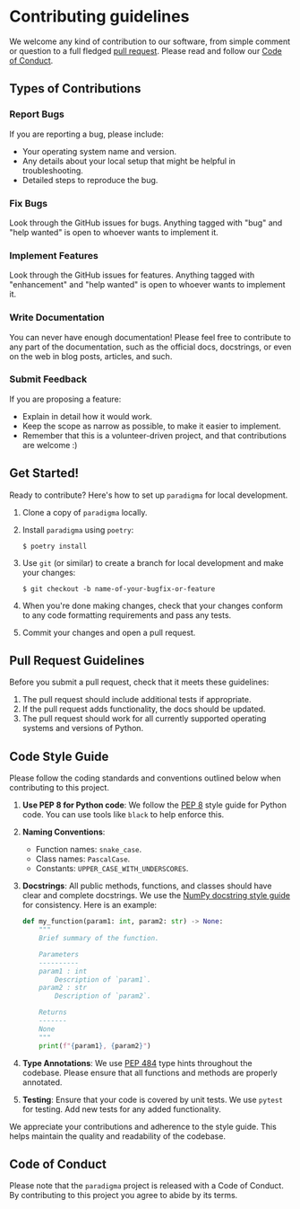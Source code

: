 # Contributing guidelines

We welcome any kind of contribution to our software, from simple comment or question to a full fledged [pull request](https://help.github.com/articles/about-pull-requests/). Please read and follow our [Code of Conduct](CODE_OF_CONDUCT.md).

## Types of Contributions

### Report Bugs

If you are reporting a bug, please include:

* Your operating system name and version.
* Any details about your local setup that might be helpful in troubleshooting.
* Detailed steps to reproduce the bug.

### Fix Bugs

Look through the GitHub issues for bugs. Anything tagged with "bug" and "help
wanted" is open to whoever wants to implement it.

### Implement Features

Look through the GitHub issues for features. Anything tagged with "enhancement"
and "help wanted" is open to whoever wants to implement it.

### Write Documentation

You can never have enough documentation! Please feel free to contribute to any
part of the documentation, such as the official docs, docstrings, or even
on the web in blog posts, articles, and such.

### Submit Feedback

If you are proposing a feature:

* Explain in detail how it would work.
* Keep the scope as narrow as possible, to make it easier to implement.
* Remember that this is a volunteer-driven project, and that contributions
  are welcome :)

## Get Started!

Ready to contribute? Here's how to set up `paradigma` for local development.

1. Clone a copy of `paradigma` locally.
2. Install `paradigma` using `poetry`:

    ```console
    $ poetry install
    ```

3. Use `git` (or similar) to create a branch for local development and make your changes:

    ```console
    $ git checkout -b name-of-your-bugfix-or-feature
    ```

4. When you're done making changes, check that your changes conform to any code formatting requirements and pass any tests.

5. Commit your changes and open a pull request.

## Pull Request Guidelines

Before you submit a pull request, check that it meets these guidelines:

1. The pull request should include additional tests if appropriate.
2. If the pull request adds functionality, the docs should be updated.
3. The pull request should work for all currently supported operating systems and versions of Python.

## Code Style Guide

Please follow the coding standards and conventions outlined below when contributing to this project.

1. **Use PEP 8 for Python code**: We follow the [PEP 8](https://www.python.org/dev/peps/pep-0008/) style guide for Python code. You can use tools like `black` to help enforce this.

2. **Naming Conventions**:
   * Function names: `snake_case`.
   * Class names: `PascalCase`.
   * Constants: `UPPER_CASE_WITH_UNDERSCORES`.

3. **Docstrings**: All public methods, functions, and classes should have clear and complete docstrings. We use the [NumPy docstring style guide](https://numpydoc.readthedocs.io/en/latest/format.html) for consistency. Here is an example:

    ```python
    def my_function(param1: int, param2: str) -> None:
        """
        Brief summary of the function.

        Parameters
        ----------
        param1 : int
            Description of `param1`.
        param2 : str
            Description of `param2`.

        Returns
        -------
        None
        """
        print(f"{param1}, {param2}")
    ```

4. **Type Annotations**: We use [PEP 484](https://www.python.org/dev/peps/pep-0484/) type hints throughout the codebase. Please ensure that all functions and methods are properly annotated.

5. **Testing**: Ensure that your code is covered by unit tests. We use `pytest` for testing. Add new tests for any added functionality.

We appreciate your contributions and adherence to the style guide. This helps maintain the quality and readability of the codebase.

## Code of Conduct

Please note that the `paradigma` project is released with a
Code of Conduct. By contributing to this project you agree to abide by its terms.
